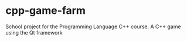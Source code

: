 # cpp-game-farm
School project for the Programming Language C++ course. A C++ game using the Qt framework
